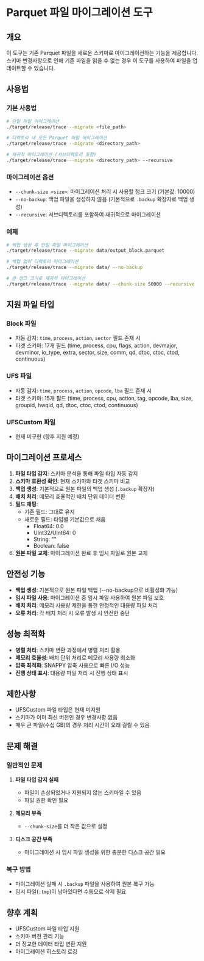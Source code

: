 # Parquet 파일 마이그레이션 도구

## 개요

이 도구는 기존 Parquet 파일을 새로운 스키마로 마이그레이션하는 기능을 제공합니다. 스키마 변경사항으로 인해 기존 파일을 읽을 수 없는 경우 이 도구를 사용하여 파일을 업데이트할 수 있습니다.

## 사용법

### 기본 사용법

```bash
# 단일 파일 마이그레이션
./target/release/trace --migrate <file_path>

# 디렉토리 내 모든 Parquet 파일 마이그레이션
./target/release/trace --migrate <directory_path>

# 재귀적 마이그레이션 (서브디렉토리 포함)
./target/release/trace --migrate <directory_path> --recursive
```

### 마이그레이션 옵션

- `--chunk-size <size>`: 마이그레이션 처리 시 사용할 청크 크기 (기본값: 10000)
- `--no-backup`: 백업 파일을 생성하지 않음 (기본적으로 `.backup` 확장자로 백업 생성)
- `--recursive`: 서브디렉토리를 포함하여 재귀적으로 마이그레이션

### 예제

```bash
# 백업 생성 후 단일 파일 마이그레이션
./target/release/trace --migrate data/output_block.parquet

# 백업 없이 디렉토리 마이그레이션
./target/release/trace --migrate data/ --no-backup

# 큰 청크 크기로 재귀적 마이그레이션
./target/release/trace --migrate data/ --chunk-size 50000 --recursive
```

## 지원 파일 타입

### Block 파일
- 자동 감지: `time`, `process`, `action`, `sector` 필드 존재 시
- 타겟 스키마: 17개 필드 (time, process, cpu, flags, action, devmajor, devminor, io_type, extra, sector, size, comm, qd, dtoc, ctoc, ctod, continuous)

### UFS 파일  
- 자동 감지: `time`, `process`, `action`, `opcode`, `lba` 필드 존재 시
- 타겟 스키마: 15개 필드 (time, process, cpu, action, tag, opcode, lba, size, groupid, hwqid, qd, dtoc, ctoc, ctod, continuous)

### UFSCustom 파일
- 현재 미구현 (향후 지원 예정)

## 마이그레이션 프로세스

1. **파일 타입 감지**: 스키마 분석을 통해 파일 타입 자동 감지
2. **스키마 호환성 확인**: 현재 스키마와 타겟 스키마 비교
3. **백업 생성**: 기본적으로 원본 파일의 백업 생성 (`.backup` 확장자)
4. **배치 처리**: 메모리 효율적인 배치 단위 데이터 변환
5. **필드 매핑**: 
   - 기존 필드: 그대로 유지
   - 새로운 필드: 타입별 기본값으로 채움
     - Float64: 0.0
     - UInt32/UInt64: 0
     - String: ""
     - Boolean: false
6. **원본 파일 교체**: 마이그레이션 완료 후 임시 파일로 원본 교체

## 안전성 기능

- **백업 생성**: 기본적으로 원본 파일 백업 (--no-backup으로 비활성화 가능)
- **임시 파일 사용**: 마이그레이션 중 임시 파일 사용하여 원본 파일 보호
- **배치 처리**: 메모리 사용량 제한을 통한 안정적인 대용량 파일 처리
- **오류 처리**: 각 배치 처리 시 오류 발생 시 안전한 중단

## 성능 최적화

- **병렬 처리**: 스키마 변환 과정에서 병렬 처리 활용
- **메모리 효율성**: 배치 단위 처리로 메모리 사용량 최소화
- **압축 최적화**: SNAPPY 압축 사용으로 빠른 I/O 성능
- **진행 상태 표시**: 대용량 파일 처리 시 진행 상태 표시

## 제한사항

- UFSCustom 파일 타입은 현재 미지원
- 스키마가 이미 최신 버전인 경우 변경사항 없음
- 매우 큰 파일(수십 GB)의 경우 처리 시간이 오래 걸릴 수 있음

## 문제 해결

### 일반적인 문제

1. **파일 타입 감지 실패**
   - 파일이 손상되었거나 지원되지 않는 스키마일 수 있음
   - 파일 권한 확인 필요

2. **메모리 부족**
   - `--chunk-size`를 더 작은 값으로 설정

3. **디스크 공간 부족**
   - 마이그레이션 시 임시 파일 생성을 위한 충분한 디스크 공간 필요

### 복구 방법

- 마이그레이션 실패 시 `.backup` 파일을 사용하여 원본 복구 가능
- 임시 파일(`.tmp`)이 남아있다면 수동으로 삭제 필요

## 향후 계획

- UFSCustom 파일 타입 지원
- 스키마 버전 관리 기능
- 더 정교한 데이터 타입 변환 지원
- 마이그레이션 히스토리 로깅
